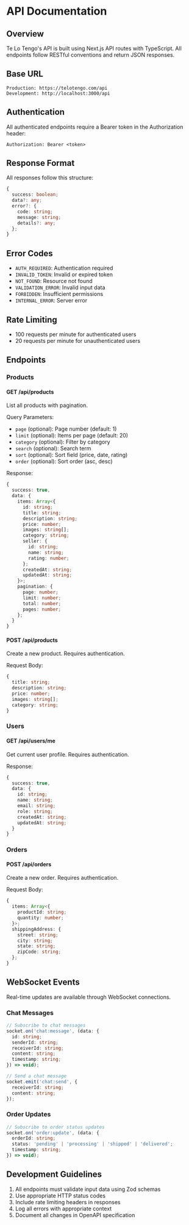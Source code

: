# API Documentation

## Overview
Te Lo Tengo's API is built using Next.js API routes with TypeScript. All endpoints follow RESTful conventions and return JSON responses.

## Base URL
```
Production: https://telotengo.com/api
Development: http://localhost:3000/api
```

## Authentication
All authenticated endpoints require a Bearer token in the Authorization header:
```
Authorization: Bearer <token>
```

## Response Format
All responses follow this structure:
```typescript
{
  success: boolean;
  data?: any;
  error?: {
    code: string;
    message: string;
    details?: any;
  };
}
```

## Error Codes
- `AUTH_REQUIRED`: Authentication required
- `INVALID_TOKEN`: Invalid or expired token
- `NOT_FOUND`: Resource not found
- `VALIDATION_ERROR`: Invalid input data
- `FORBIDDEN`: Insufficient permissions
- `INTERNAL_ERROR`: Server error

## Rate Limiting
- 100 requests per minute for authenticated users
- 20 requests per minute for unauthenticated users

## Endpoints

### Products

#### GET /api/products
List all products with pagination.

Query Parameters:
- `page` (optional): Page number (default: 1)
- `limit` (optional): Items per page (default: 20)
- `category` (optional): Filter by category
- `search` (optional): Search term
- `sort` (optional): Sort field (price, date, rating)
- `order` (optional): Sort order (asc, desc)

Response:
```typescript
{
  success: true,
  data: {
    items: Array<{
      id: string;
      title: string;
      description: string;
      price: number;
      images: string[];
      category: string;
      seller: {
        id: string;
        name: string;
        rating: number;
      };
      createdAt: string;
      updatedAt: string;
    }>;
    pagination: {
      page: number;
      limit: number;
      total: number;
      pages: number;
    };
  }
}
```

#### POST /api/products
Create a new product. Requires authentication.

Request Body:
```typescript
{
  title: string;
  description: string;
  price: number;
  images: string[];
  category: string;
}
```

### Users

#### GET /api/users/me
Get current user profile. Requires authentication.

Response:
```typescript
{
  success: true,
  data: {
    id: string;
    name: string;
    email: string;
    role: string;
    createdAt: string;
    updatedAt: string;
  }
}
```

### Orders

#### POST /api/orders
Create a new order. Requires authentication.

Request Body:
```typescript
{
  items: Array<{
    productId: string;
    quantity: number;
  }>;
  shippingAddress: {
    street: string;
    city: string;
    state: string;
    zipCode: string;
  };
}
```

## WebSocket Events
Real-time updates are available through WebSocket connections.

### Chat Messages
```typescript
// Subscribe to chat messages
socket.on('chat:message', (data: {
  id: string;
  senderId: string;
  receiverId: string;
  content: string;
  timestamp: string;
}) => void);

// Send a chat message
socket.emit('chat:send', {
  receiverId: string;
  content: string;
});
```

### Order Updates
```typescript
// Subscribe to order status updates
socket.on('order:update', (data: {
  orderId: string;
  status: 'pending' | 'processing' | 'shipped' | 'delivered';
  timestamp: string;
}) => void);
```

## Development Guidelines
1. All endpoints must validate input data using Zod schemas
2. Use appropriate HTTP status codes
3. Include rate limiting headers in responses
4. Log all errors with appropriate context
5. Document all changes in OpenAPI specification 